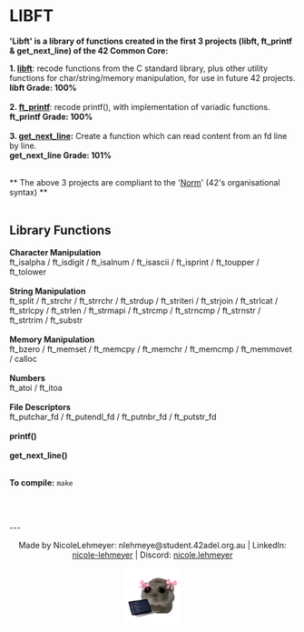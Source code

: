 # LIBFT

<p>
  <b>'Libft' is a library of functions created in the first 3 projects (libft, ft_printf & get_next_line) of the 42 Common Core:</b>
  
<b>1. <a href="https://github.com/NicoleLehmeyer/LIBFT/blob/main/subject/LIBFT_SUBJECT.pdf">libft</a></b>: recode functions from the C standard library, plus other utility functions for char/string/memory manipulation, for use in future 42 projects.
  <br><b>libft Grade: 100%</b><br><br>
<b>2. <a href="https://github.com/NicoleLehmeyer/LIBFT/blob/main/subject/PRINTF_SUBJECT.pdf">ft_printf</a></b>: recode printf(), with implementation of variadic functions.
  <br><b>ft_printf Grade: 100%</b><br><br>
<b>3. <a href="https://github.com/NicoleLehmeyer/LIBFT/blob/main/subject/GNL_SUBJECT.pdf">get_next_line</a>:</b> Create a function which can read content from an fd line by line.
  <br><b>get_next_line Grade: 101%</b><br><br>
</p>

<p>
** The above 3 projects are compliant to the '<a href="https://github.com/NicoleLehmeyer/LIBFT/blob/main/subject/norme.pdf">Norm</a>' (42's organisational syntax) **<br><br>
</p>

## Library Functions
<p>
<b>Character Manipulation</b><br>
ft_isalpha / ft_isdigit / ft_isalnum / ft_isascii / ft_isprint / ft_toupper / ft_tolower<br><br>
<b>String Manipulation</b><br>
ft_split / ft_strchr / ft_strrchr / ft_strdup / ft_striteri / ft_strjoin / ft_strlcat / ft_strlcpy / ft_strlen / ft_strmapi / ft_strcmp / ft_strncmp / ft_strnstr / ft_strtrim / ft_substr<br><br>
<b>Memory Manipulation</b><br>
ft_bzero / ft_memset / ft_memcpy / ft_memchr / ft_memcmp / ft_memmovet / calloc<br><br>
<b>Numbers</b><br>
ft_atoi / ft_itoa<br><br>
<b>File Descriptors</b><br>
ft_putchar_fd / ft_putendl_fd / ft_putnbr_fd / ft_putstr_fd<br><br>
<b>printf()</b><br><br>
<b>get_next_line()</b><br><br>

<b>To compile:</b> ``` make ```
<br>
</p>


<p><br><br></p>
---
<p align="center">
Made by NicoleLehmeyer: nlehmeye@student.42adel.org.au | LinkedIn: <a href="https://www.linkedin.com/in/nicole-lehmeyer/">nicole-lehmeyer</a> | Discord: <a href="https://discordapp.com/users/1107446949344448543/">nicole.lehmeyer</a>
</p>

<p align="center">
  <img src="https://github.com/NicoleLehmeyer/NicoleLehmeyer/blob/main/images/coder_hampster.png" alt="hampster" style="width:100px;"/>
</p>
